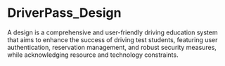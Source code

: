 # DriverPass_Design
A design is a comprehensive and user-friendly driving education system that aims to enhance the success of driving test students, featuring user authentication, reservation management, and robust security measures, while acknowledging resource and technology constraints.
